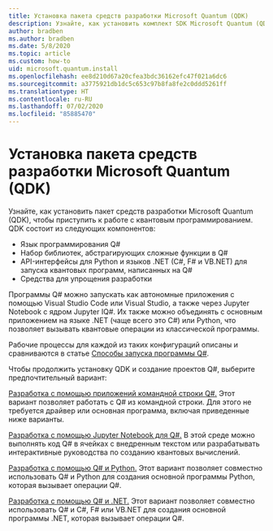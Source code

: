 ```yaml
---
title: Установка пакета средств разработки Microsoft Quantum (QDK)
description: Узнайте, как установить комплект SDK Microsoft Quantum (QDK) в разных средах.
author: bradben
ms.author: bradben
ms.date: 5/8/2020
ms.topic: article
ms.custom: how-to
uid: microsoft.quantum.install
ms.openlocfilehash: ee8d210d67a20cfea3bdc36162efc47f021a6dc6
ms.sourcegitcommit: a3775921db1dc5c653c97b8fa8fe2c0ddd5261ff
ms.translationtype: HT
ms.contentlocale: ru-RU
ms.lasthandoff: 07/02/2020
ms.locfileid: "85885470"
---
```

# <a name="install-the-microsoft-quantum-development-kit-qdk"></a>Установка пакета средств разработки Microsoft Quantum (QDK)

Узнайте, как установить пакет средств разработки Microsoft Quantum (QDK), чтобы приступить к работе с квантовым программированием. QDK состоит из следующих компонентов:

- Язык программирования Q#
- Набор библиотек, абстрагирующих сложные функции в Q#
- API-интерфейсы для Python и языков .NET (C#, F# и VB.NET) для запуска квантовых программ, написанных на Q#
- Средства для упрощения разработки

Программы Q# можно запускать как автономные приложения с помощью Visual Studio Code или Visual Studio, а также через Jupyter Notebook с ядром Jupyter IQ#.
Их также можно объединять с основным приложением на языке .NET (чаще всего это C#) или Python, что позволяет вызывать квантовые операции из классической программы.

Рабочие процессы для каждой из таких конфигураций описаны и сравниваются в статье [Способы запуска программы Q#](xref:microsoft.quantum.guide.host-programs).

Чтобы продолжить установку QDK и создание проектов Q#, выберите предпочтительный вариант:

[Разработка с помощью приложений командной строки Q#.](xref:microsoft.quantum.install.standalone) Этот вариант позволяет работать с Q# из командной строки. Для этого не требуется драйвер или основная программа, включая приведенные ниже варианты.

[Разработка с помощью Jupyter Notebook для Q#.](xref:microsoft.quantum.install.jupyter) В этой среде можно выполнять код Q# в ячейках с внедренным текстом или разрабатывать интерактивные руководства по созданию квантовых вычислений. 

[Разработка с помощью Q# и Python.](xref:microsoft.quantum.install.python) Этот вариант позволяет совместно использовать Q# и Python для создания основной программы Python, которая вызывает операции Q#.

[Разработка с помощью Q# и .NET.](xref:microsoft.quantum.install.cs) Этот вариант позволяет совместно использовать Q# и C#, F# или VB.NET для создания основной программы .NET, которая вызывает операции Q#.

